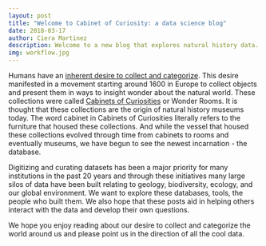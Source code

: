 ```yaml
---
layout: post
title: "Welcome to Cabinet of Curiosity: a data science blog"
date: 2018-03-17
author: Ciera Martinez
description: Welcome to a new blog that explores natural history data.
img: workflow.jpg
---
```


Humans have an [inherent desire to collect and categorize](https://en.wikipedia.org/wiki/Psychology_of_collecting). This desire manifested in a movement starting around 1600 in Europe to collect objects and present them in ways to insight wonder about the natural world. These collections were called [Cabinets of Curiosities](https://en.wikipedia.org/wiki/Cabinet_of_curiosities) or Wonder Rooms. It is thought that these collections are the origin of natural history museums today. The word cabinet in Cabinets of Curiosities literally refers to the furniture that housed these collections. And while the vessel that housed these collections evolved through time from cabinets to rooms and eventually museums, we have begun to see the newest incarnation - the database. 

Digitizing and curating datasets has been a major priority for many institutions in the past 20 years and through these initiatives many large silos of data have been built relating to geology, biodiversity, ecology, and our global environment. We want to explore these databases, tools, the people who built them. We also hope that these posts aid in helping others interact with the data and develop their own questions. 

We hope you enjoy reading about our desire to collect and categorize the world around us and please point us in the direction of all the cool data.

<center><p><img src="../assets/img/cabinet_wiki.jpg" alt=""></p></center>


